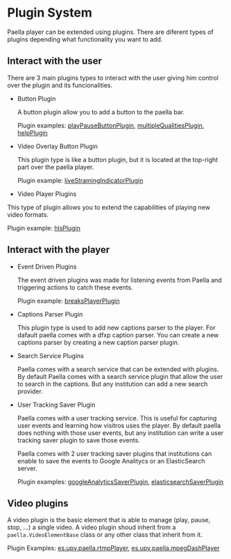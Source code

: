 ---
---

# Plugin System

Paella player can be extended using plugins. There are diferent types of plugins depending
what functionality you want to add.

## Interact with the user

There are 3 main plugins types to interact with the user giving him control over
the plugin and its funcionalities.

- Button Plugin
  
  A button plugin allow you to add a button to the paella bar.
  
  Plugin examples: [playPauseButtonPlugin](../adopters/plugins/es.upv.paella.playPauseButtonPlugin.md),
  [multipleQualitiesPlugin](../adopters/plugins/es.upv.paella.multipleQualitiesPlugin.md),
  [helpPlugin](../adopters/plugins/es.upv.paella.helpPlugin.md)
  
    
- Video Overlay Button Plugin

  This plugin type is like a button plugin, but it is located at the top-right part over the paella player.
  
  Plugin example: [liveStramingIndicatorPlugin](../adopters/plugins/es.upv.paella.liveStramingIndicatorPlugin.md)

- Video Player Plugins

 This type of plugin allows you to extend the capabilities of playing new video formats.

 Plugin example: [hlsPlugin](plugins/es.upv.paella.hlsPlayer.md)
 


## Interact with the player

- Event Driven Plugins

  The event driven plugins was made for listening events from Paella and triggering actions to catch these events.

  Plugin example: [breaksPlayerPlugin](../adopters/plugins/es.upv.paella.breaksPlayerPlugin.md)

- Captions Parser Plugin

  This plugin type is used to add new captions parser to the player. For dafault paella comes with a dfxp caption
  parser. You can create a new captions parser by creating a new caption parser plugin.
  
- Search Service Plugins

  Paella comes with a search service that can be extended with plugins. By default Paella comes with a search
  service plugin that allow the user to search in the captions. But any institution can add a new search provider.
  
- User Tracking Saver Plugin

  Paella comes with a user tracking service. This is useful for capturing user events and learning how visitros
  uses the player. By default paella does nothing with those user events, but any institution can write a user
  tracking saver plugin to save those events.
  
  Paella comes with 2 user tracking saver plugins that institutions can enable to save the events to
  Google Analitycs or an ElasticSearch server.
  
  Plugin examples: [googleAnalyticsSaverPlugin](../adopters/plugins/es.upv.paella.usertracking.googleAnalyticsSaverPlugin.md),
  [elasticsearchSaverPlugin](../adopters/plugins/es.upv.paella.usertracking.elasticsearchSaverPlugin.md)

## Video plugins

A video plugin is the basic element that is able to manage (play, pause, stop, ...) a single video.
A video plugin shoud inherit from a `paella.VideoElementBase` class or any other class that inherit from it.

Plugin Examples: [es.upv.paella.rtmpPlayer](../adopters/plugins/es.upv.paella.rtmpPlayer), [es.upv.paella.mpegDashPlayer](../adopters/plugins/es.upv.paella.mpegDashPlayer)
